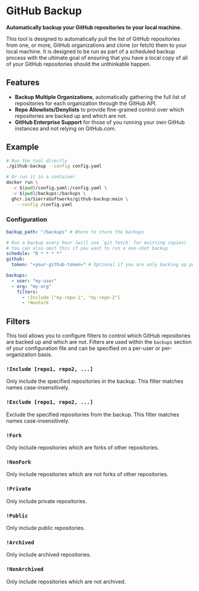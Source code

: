 # GitHub Backup
**Automatically backup your GitHub repositories to your local machine.**

This tool is designed to automatically pull the list of GitHub repositories from one, or more,
GitHub organizations and clone (or fetch) them to your local machine. It is designed to be run
as part of a scheduled backup process with the ultimate goal of ensuring that you have a local
copy of all of your GitHub repositories should the unthinkable happen.

## Features
- **Backup Multiple Organizations**, automatically gathering the full list of repositories for
  each organization through the GitHub API.
- **Repo Allowlists/Denylists** to provide fine-grained control over which repositories are backed
  up and which are not.
- **GitHub Enterprise Support** for those of you running your own GitHub instances and not relying
  on GitHub.com.

## Example

```bash
# Run the tool directly
./github-backup --config config.yaml

# Or run it in a container
docker run \
  -v $(pwd)/config.yaml:/config.yaml \
  -v $(pwd)/backups:/backups \
  ghcr.io/SierraSoftworks/github-backup:main \
    --config /config.yaml
```

### Configuration

```yaml
backup_path: "/backups" # Where to store the backups

# Run a backup every hour (will use `git fetch` for existing copies)
# You can also omit this if you want to run a one-shot backup
schedule: "0 * * * *"
github:
  token: "<your-github-token>" # Optional if you are only backing up public repositories

backups:
  - user: "my-user"
  - org: "my-org"
    filters:
      - !Include ["my-repo-1", "my-repo-2"]
      - !NonFork
```

## Filters
This tool allows you to configure filters to control which GitHub repositories are backed up and
which are not. Filters are used within the `backups` section of your configuration file and can
be specified on a per-user or per-organization basis.

### `!Include [repo1, repo2, ...]`
Only include the specified repositories in the backup. This filter matches names case-insensitively.

### `!Exclude [repo1, repo2, ...]`
Exclude the specified repositories from the backup. This filter matches names case-insensitively.

### `!Fork`
Only include repositories which are forks of other repositories.

### `!NonFork`
Only include repositories which are not forks of other repositories.

### `!Private`
Only include private repositories.

### `!Public`
Only include public repositories.

### `!Archived`
Only include archived repositories.

### `!NonArchived`
Only include repositories which are not archived.